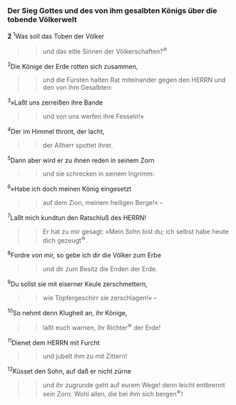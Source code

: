 ### Der Sieg Gottes und des von ihm gesalbten Königs über die tobende Völkerwelt

__2__
<sup>1</sup>Was soll das Toben der Völker
<blockquote>
<blockquote>
und das eitle Sinnen der Völkerschaften?<sup title="Apg 4,25">&#x2732;</sup>
</blockquote>
</blockquote>
<sup>2</sup>Die Könige der Erde rotten sich zusammen,
<blockquote>
<blockquote>
und die Fürsten halten Rat miteinander
gegen den HERRN und den von ihm Gesalbten:
</blockquote>
</blockquote>
<sup>3</sup>»Laßt uns zerreißen ihre Bande
<blockquote>
<blockquote>
und von uns werfen ihre Fesseln!«
</blockquote>
</blockquote>
<sup>4</sup>Der im Himmel thront, der lacht,
<blockquote>
<blockquote>
der Allherr spottet ihrer.
</blockquote>
</blockquote>
<sup>5</sup>Dann aber wird er zu ihnen reden in seinem Zorn
<blockquote>
<blockquote>
und sie schrecken in seinem Ingrimm:
</blockquote>
</blockquote>
<sup>6</sup>»Habe ich doch meinen König eingesetzt
<blockquote>
<blockquote>
auf dem Zion, meinem heiligen Berge!« –
</blockquote>
</blockquote>
<sup>7</sup>Laßt mich kundtun den Ratschluß des HERRN!
<blockquote>
<blockquote>
Er hat zu mir gesagt: »Mein Sohn bist du;
ich selbst habe heute dich gezeugt<sup title="Apg 13,33; Hebr 1,5; 5,5">&#x2732;</sup>.
</blockquote>
</blockquote>
<sup>8</sup>Fordre von mir, so gebe ich dir die Völker zum Erbe
<blockquote>
<blockquote>
und dir zum Besitz die Enden der Erde.
</blockquote>
</blockquote>
<sup>9</sup>Du sollst sie mit eiserner Keule zerschmettern,
<blockquote>
<blockquote>
wie Töpfergeschirr sie zerschlagen!« –
</blockquote>
</blockquote>
<sup>10</sup>So nehmt denn Klugheit an, ihr Könige,
<blockquote>
<blockquote>
laßt euch warnen, ihr Richter<sup title="= Herrscher">&#x2732;</sup> der Erde!
</blockquote>
</blockquote>
<sup>11</sup>Dienet dem HERRN mit Furcht
<blockquote>
<blockquote>
und jubelt ihm zu mit Zittern!
</blockquote>
</blockquote>
<sup>12</sup>Küsset den Sohn, auf daß er nicht zürne
<blockquote>
<blockquote>
und ihr zugrunde geht auf eurem Wege!
denn leicht entbrennt sein Zorn.
Wohl allen, die bei ihm sich bergen<sup title="= Zuflucht suchen">&#x2732;</sup>!
</blockquote>
</blockquote>